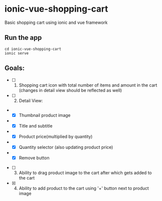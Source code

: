 # ionic-vue-shopping-cart

Basic shopping cart using ionic and vue framework

## Run the app

```
cd ionic-vue-shopping-cart
ionic serve
```

## Goals:

- [ ] 1. Shopping cart icon with total number of items and amount in the cart (changes in detail view should be reflected as well)
- [ ] 2. Detail View:
- - [x] Thumbnail product image
- - [x] Title and subtitle
- - [x] Product price(multiplied by quantity)
- - [x] Quantity selector (also updating product price)
- - [x] Remove button
- [ ] 3. Ability to drag product image to the cart after which gets added to the cart
- [x] 4. Ability to add product to the cart using '+' button next to product image
